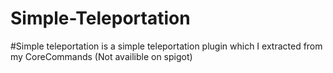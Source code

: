 # Simple-Teleportation

#Simple teleportation is a simple teleportation plugin which I extracted from my CoreCommands (Not availible on spigot)
